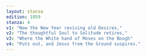 ```yaml
---
layout: stanza
edition: 1859
stanza: 4
v1: "Now the New Year reviving old Desires,"
v2: "The thoughtful Soul to Solitude retires,"
v3: "⁠Where the White hand of Moses on the Bough"
v4: "Puts out, and Jesus from the Ground suspires."
---
```

